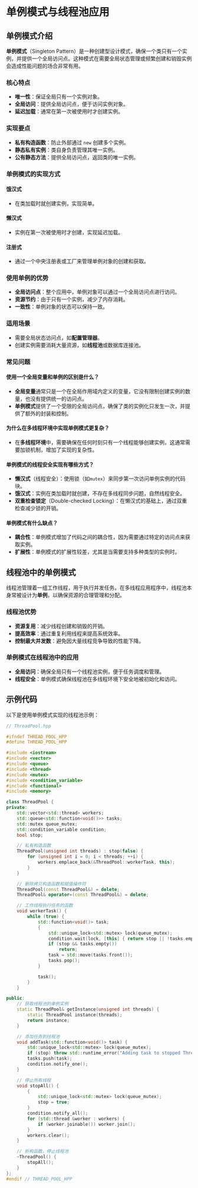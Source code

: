 # 单例模式与线程池应用

## 单例模式介绍

**单例模式**（Singleton Pattern）是一种创建型设计模式，确保一个类只有一个实例，并提供一个全局访问点。这种模式在需要全局状态管理或频繁创建和销毁实例会造成性能问题的场合非常有用。

### 核心特点

- **唯一性**：保证全局只有一个实例对象。
- **全局访问**：提供全局访问点，便于访问实例对象。
- **延迟加载**：通常在第一次被使用时才创建实例。

### 实现要点

- **私有构造函数**：防止外部通过 `new` 创建多个实例。
- **静态私有实例**：类自身负责管理其唯一实例。
- **公有静态方法**：提供全局访问点，返回类的唯一实例。

### 单例模式的实现方式

#### 饿汉式
- 在类加载时就创建实例，实现简单。

#### 懒汉式
- 实例在第一次被使用时才创建，实现延迟加载。

#### 注册式
- 通过一个中央注册表或工厂来管理单例对象的创建和获取。

### 使用单例的优势
- **全局访问点**：整个应用中，单例对象可以通过一个全局访问点进行访问。
- **资源节约**：由于只有一个实例，减少了内存消耗。
- **一致性**：单例对象的状态可以保持一致。

### 适用场景
- 需要全局状态访问点，如**配置管理器**。
- 创建实例需要消耗大量资源，如**线程池**或数据库连接池。

### 常见问题

#### 使用一个全局变量和单例的区别是什么？

- **全局变量**通常只是一个在全局作用域内定义的变量，它没有限制创建实例的数量，也没有提供统一的访问点。
- **单例模式**提供了一个受限的全局访问点，确保了类的实例化只发生一次，并提供了额外的封装和控制。

#### 为什么在多线程环境中实现单例模式更复杂？

- 在**多线程环境**中，需要确保在任何时刻只有一个线程能够创建实例，这通常需要加锁机制，增加了实现的复杂性。

#### 单例模式的线程安全实现有哪些方式？

- **懒汉式**（线程安全）：使用锁（如`mutex`）来同步第一次访问单例实例的代码块。
- **饿汉式**：实例在类加载时就创建，不存在多线程同步问题，自然线程安全。
- **双重检查锁定**（Double-checked Locking）：在懒汉式的基础上，通过双重检查减少锁的开销。

#### 单例模式有什么缺点？

- **耦合性**：单例模式增加了代码之间的耦合性，因为需要通过特定的访问点来获取实例。
- **扩展性**：单例模式的扩展性较差，尤其是当需要支持多种类型的实例时。

## 线程池中的单例模式

线程池管理着一组工作线程，用于执行并发任务。在多线程应用程序中，线程池本身常被设计为**单例**，以确保资源的合理管理和分配。

### 线程池优势

- **资源复用**：减少线程创建和销毁的开销。
- **提高效率**：通过重复利用线程来提高系统效率。
- **控制最大并发数**：避免因大量线程竞争导致的性能下降。

### 单例模式在线程池中的应用

- **全局访问**：确保全局只有一个线程池实例，便于任务调度和管理。
- **线程安全**：单例模式确保线程池在多线程环境下安全地被初始化和访问。

## 示例代码

以下是使用单例模式实现的线程池示例：

```cpp
// ThreadPool.hpp

#ifndef THREAD_POOL_HPP
#define THREAD_POOL_HPP

#include <iostream>
#include <vector>
#include <queue>
#include <thread>
#include <mutex>
#include <condition_variable>
#include <functional>
#include <memory>

class ThreadPool {
private:
    std::vector<std::thread> workers;
    std::queue<std::function<void()>> tasks;
    std::mutex queue_mutex;
    std::condition_variable condition;
    bool stop;

    // 私有构造函数
    ThreadPool(unsigned int threads) : stop(false) {
        for (unsigned int i = 0; i < threads; ++i) {
            workers.emplace_back(&ThreadPool::workerTask, this);
        }
    }

    // 删除拷贝构造函数和赋值操作符
    ThreadPool(const ThreadPool&) = delete;
    ThreadPool& operator=(const ThreadPool&) = delete;

    // 工作线程执行任务的函数
    void workerTask() {
        while (true) {
            std::function<void()> task;
            {
                std::unique_lock<std::mutex> lock(queue_mutex);
                condition.wait(lock, [this] { return stop || !tasks.empty(); });
                if (stop && tasks.empty())
                    return;
                task = std::move(tasks.front());
                tasks.pop();
            }

            task();
        }
    }

public:
    // 获取线程池的单例实例
    static ThreadPool& getInstance(unsigned int threads) {
        static ThreadPool instance(threads);
        return instance;
    }

    // 添加任务到线程池
    void addTask(std::function<void()> task) {
        std::unique_lock<std::mutex> lock(queue_mutex);
        if (stop) throw std::runtime_error("Adding task to stopped ThreadPool");
        tasks.push(task);
        condition.notify_one();
    }

    // 停止所有线程
    void stopAll() {
        {
            std::unique_lock<std::mutex> lock(queue_mutex);
            stop = true;
        }
        condition.notify_all();
        for (std::thread &worker : workers) {
            if (worker.joinable()) worker.join();
        }
        workers.clear();
    }

    // 析构函数，停止线程池
    ~ThreadPool() {
        stopAll();
    }
};
#endif // THREAD_POOL_HPP